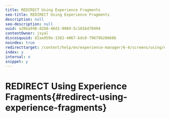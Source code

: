 ```yaml
---
title: REDIRECT Using Experience Fragments
seo-title: REDIRECT Using Experience Fragments
description: null
seo-description: null
uuid: a20ba948-82b0-46d1-9084-5c181b470494
contentOwner: jsyal
discoiquuid: 82aa959e-1582-4067-bdc0-79679b28668b
noindex: true
redirecttarget: /content/help/en/experience-manager/6-4/screens/using/experience-fragments-in-screens
index: y
internal: n
snippet: y
---
```


# REDIRECT Using Experience Fragments{#redirect-using-experience-fragments}

